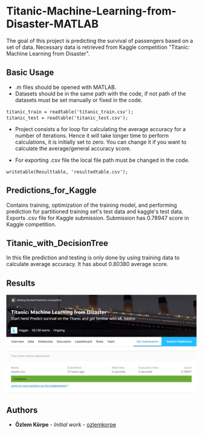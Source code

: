 # Titanic-Machine-Learning-from-Disaster-MATLAB
The goal of this project is predicting the survival of passengers based on a set of data. Necessary data is retrieved from
 Kaggle competition "Titanic: Machine Learning from Disaster".
 
## Basic Usage 
* .m files should be opened with MATLAB. 
* Datasets should be in the same path with the code, if not path of the datasets must be set manually or fixed in the code.
```
titanic_train = readtable('titanic_train.csv');
titanic_test = readtable('titanic_test.csv');
```
* Project consists a for loop for calculating the average accuracy for a number of iterations. Hence it will take longer time to perform calculations, it is initially set to zero. You can change it if you want to calculate the average/general accuracy score.

* For exporting .csv file the local file path must be changed in the code.
```
writetable(Resulttable, 'resultedtable.csv');
```
 
## Predictions_for_Kaggle
Contains training, optimization of the training model, and performing prediction for partitioned training set's test data and kaggle's test data. Exports .csv file for Kaggle submission. Submission has 0.78947 score in Kaggle competition.

## Titanic_with_DecisionTree
In this file prediction and testing is only done by using training data to calculate average accuracy. It has about 0.80380 average score.

## Results
![Kaggle result](https://github.com/ozlemkorpe/Titanic-Machine-Learning-from-Disaster-MATLAB/blob/master/images/kaggle.png)
## Authors
* **Özlem Körpe** - *Initial work* - [ozlemkorpe](https://github.com/ozlemkorpe)

